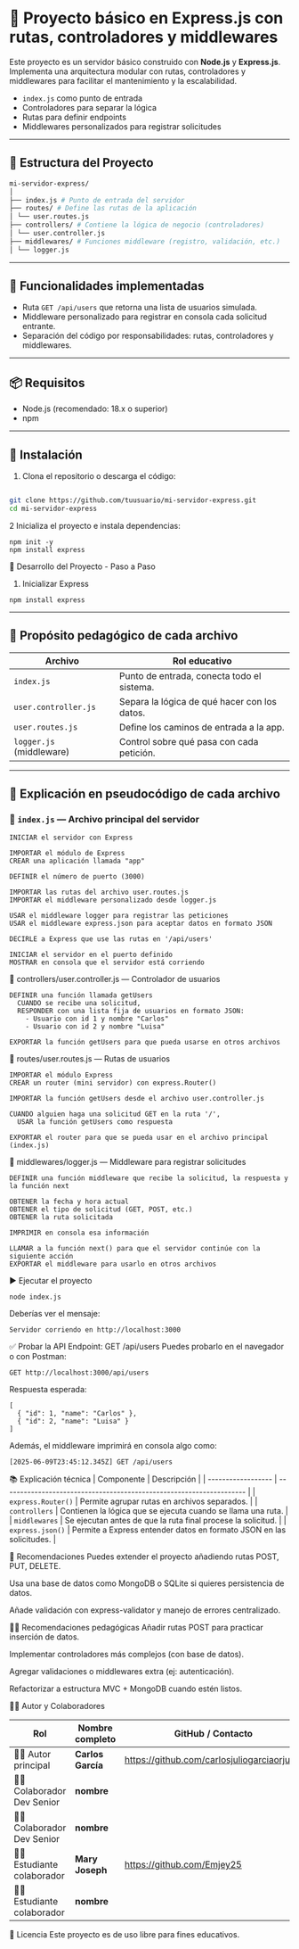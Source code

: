 # 🚀 Proyecto básico en Express.js con rutas, controladores y middlewares

Este proyecto es un servidor básico construido con **Node.js** y **Express.js**. Implementa una arquitectura modular con rutas, controladores y middlewares para facilitar el mantenimiento y la escalabilidad.

- `index.js` como punto de entrada
- Controladores para separar la lógica
- Rutas para definir endpoints
- Middlewares personalizados para registrar solicitudes

---

## 📁 Estructura del Proyecto

```bash
mi-servidor-express/
│
├── index.js # Punto de entrada del servidor
├── routes/ # Define las rutas de la aplicación
│ └── user.routes.js
├── controllers/ # Contiene la lógica de negocio (controladores)
│ └── user.controller.js
├── middlewares/ # Funciones middleware (registro, validación, etc.)
│ └── logger.js
```

---

## 🚀 Funcionalidades implementadas

- Ruta `GET /api/users` que retorna una lista de usuarios simulada.
- Middleware personalizado para registrar en consola cada solicitud entrante.
- Separación del código por responsabilidades: rutas, controladores y middlewares.

---

## 📦 Requisitos

- Node.js (recomendado: 18.x o superior)
- npm

---

## 📌 Instalación

1. Clona el repositorio o descarga el código:

```bash

git clone https://github.com/tuusuario/mi-servidor-express.git
cd mi-servidor-express

```

2 Inicializa el proyecto e instala dependencias:

```
npm init -y
npm install express

```

📄 Desarrollo del Proyecto - Paso a Paso

1. Inicializar Express

```
npm install express

```

---

## 🧠 Propósito pedagógico de cada archivo

| Archivo                  | Rol educativo                                |
| ------------------------ | -------------------------------------------- |
| `index.js`               | Punto de entrada, conecta todo el sistema.   |
| `user.controller.js`     | Separa la lógica de qué hacer con los datos. |
| `user.routes.js`         | Define los caminos de entrada a la app.      |
| `logger.js` (middleware) | Control sobre qué pasa con cada petición.    |

---

## 📌 Explicación en pseudocódigo de cada archivo

### 📄 `index.js` — Archivo principal del servidor

```
INICIAR el servidor con Express

IMPORTAR el módulo de Express
CREAR una aplicación llamada "app"

DEFINIR el número de puerto (3000)

IMPORTAR las rutas del archivo user.routes.js
IMPORTAR el middleware personalizado desde logger.js

USAR el middleware logger para registrar las peticiones
USAR el middleware express.json para aceptar datos en formato JSON

DECIRLE a Express que use las rutas en '/api/users'

INICIAR el servidor en el puerto definido
MOSTRAR en consola que el servidor está corriendo
```

📄 controllers/user.controller.js —
Controlador de usuarios

```
DEFINIR una función llamada getUsers
  CUANDO se recibe una solicitud,
  RESPONDER con una lista fija de usuarios en formato JSON:
    - Usuario con id 1 y nombre "Carlos"
    - Usuario con id 2 y nombre "Luisa"

EXPORTAR la función getUsers para que pueda usarse en otros archivos
```

📄 routes/user.routes.js — Rutas de usuarios

```
IMPORTAR el módulo Express
CREAR un router (mini servidor) con express.Router()

IMPORTAR la función getUsers desde el archivo user.controller.js

CUANDO alguien haga una solicitud GET en la ruta '/',
  USAR la función getUsers como respuesta

EXPORTAR el router para que se pueda usar en el archivo principal (index.js)

```

📄 middlewares/logger.js — Middleware para registrar solicitudes

```
DEFINIR una función middleware que recibe la solicitud, la respuesta y la función next

OBTENER la fecha y hora actual
OBTENER el tipo de solicitud (GET, POST, etc.)
OBTENER la ruta solicitada

IMPRIMIR en consola esa información

LLAMAR a la función next() para que el servidor continúe con la siguiente acción
EXPORTAR el middleware para usarlo en otros archivos

```

▶️ Ejecutar el proyecto

```
node index.js

```

Deberías ver el mensaje:

```
Servidor corriendo en http://localhost:3000

```

✅ Probar la API
Endpoint: GET /api/users
Puedes probarlo en el navegador o con Postman:

```
GET http://localhost:3000/api/users

```

Respuesta esperada:

```
[
  { "id": 1, "name": "Carlos" },
  { "id": 2, "name": "Luisa" }
]
```

Además, el middleware imprimirá en consola algo como:

```
[2025-06-09T23:45:12.345Z] GET /api/users
```

📚 Explicación técnica
| Componente | Descripción |
| ------------------ | -------------------------------------------------------------------- |
| `express.Router()` | Permite agrupar rutas en archivos separados. |
| `controllers` | Contienen la lógica que se ejecuta cuando se llama una ruta. |
| `middlewares` | Se ejecutan antes de que la ruta final procese la solicitud. |
| `express.json()` | Permite a Express entender datos en formato JSON en las solicitudes. |

🧠 Recomendaciones
Puedes extender el proyecto añadiendo rutas POST, PUT, DELETE.

Usa una base de datos como MongoDB o SQLite si quieres persistencia de datos.

Añade validación con express-validator y manejo de errores centralizado.

👨‍🏫 Recomendaciones pedagógicas
Añadir rutas POST para practicar inserción de datos.

Implementar controladores más complejos (con base de datos).

Agregar validaciones o middlewares extra (ej: autenticación).

Refactorizar a estructura MVC + MongoDB cuando estén listos.

🧑‍💻 Autor y Colaboradores

| Rol                       | Nombre completo   | GitHub / Contacto                           |
| ------------------------- | ----------------- | ------------------------------------------- |
| 👨‍💻 Autor principal        | **Carlos García** | https://github.com/carlosjuliogarciaorjuela |
| 👩‍💻 Colaborador Dev Senior | **nombre**        |                                             |
| 👨‍💻 Colaborador Dev Senior | **nombre**        |                                             |
| 👩‍🎓 Estudiante colaborador | **Mary Joseph**   | https://github.com/Emjey25                  |
| 👨‍🎓 Estudiante colaborador | **nombre**        |                                             |

📄 Licencia
Este proyecto es de uso libre para fines educativos.
